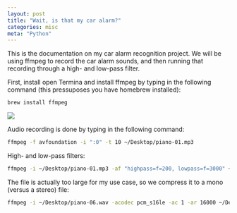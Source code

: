 ```yaml
---
layout: post
title: "Wait, is that my car alarm?"
categories: misc
meta: "Python"
---
```


This is the documentation on my car alarm recognition project. We will be using ffmpeg to record the car alarm sounds, and then running that recording through a high-
and low-pass filter.

First, install open Termina and install ffmpeg by typing in the following command (this pressuposes you have homebrew installed):

```bash
brew install ffmpeg
```
![](https://i.imgur.com/s2i2MWx.png)

Audio recording is done by typing in the following command:
```bash
ffmpeg -f avfoundation -i ":0" -t 10 ~/Desktop/piano-01.mp3 
```
High- and low-pass filters:
```bash
ffmpeg -i ~/Desktop/piano-01.mp3 -af "highpass=f=200, lowpass=f=3000" ~/Desktop/piano-03.mp3
```
The file is actually too large for my use case, so we compress it to a mono (versus a stereo) file:
```bash
ffmpeg -i ~/Desktop/piano-06.wav -acodec pcm_s16le -ac 1 -ar 16000 ~/Desktop/piano-07.wav
```
